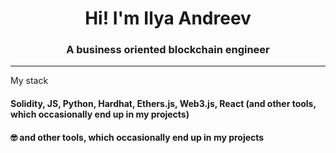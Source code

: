 <h1 align="center">Hi! I'm Ilya Andreev</h1>
<h3 align="center">A business oriented blockchain engineer</h3>

<hr>

<p>My stack</p>
<p align="right">
    <h4>Solidity, JS, Python, Hardhat, Ethers.js, Web3.js, React (and other tools, which occasionally end up in my projects)</h4>
    <h4>🤓 and other tools, which occasionally end up in my projects </h4>
</p>


